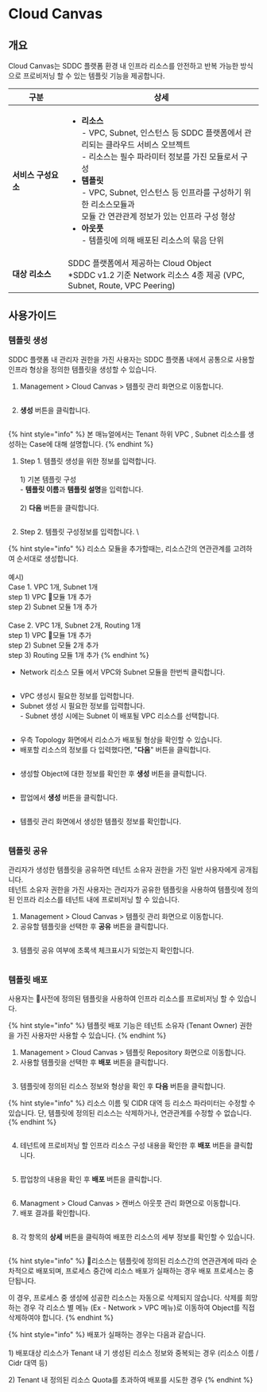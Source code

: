 # Cloud Canvas

## 개요

Cloud Canvas는 SDDC 플랫폼 환경 내 인프라 리소스를 안전하고 반복 가능한 방식으로 프로비저닝 할 수 있는 템플릿 기능을 제공합니다.

<table><thead><tr><th width="162">구분</th><th width="612">상세</th></tr></thead><tbody><tr><td><h4 id="id-sddcblueprint-2">서비스 구성요소</h4></td><td><ul><li><strong>리소스</strong><br> - VPC, Subnet, 인스턴스 등 SDDC 플랫폼에서 관리되는 클라우드 서비스 오브젝트<br> - 리소스는 필수 파라미터 정보를 가진 모듈로서 구성</li><li><strong>템플릿</strong> <br> - VPC, Subnet, 인스턴스 등 인프라를 구성하기 위한 리소스모듈과 <br>모듈 간 연관관계 정보가 있는 인프라 구성 형상</li><li><strong>아웃풋</strong><br> - 템플릿에 의해 배포된 리소스의 묶음 단위</li></ul></td></tr><tr><td><strong>대상 리소스</strong></td><td>SDDC 플랫폼에서 제공하는 Cloud Object<br> *SDDC v1.2 기준 Network 리소스 4종 제공 (VPC, Subnet, Route, VPC Peering)</td></tr></tbody></table>







&#x20;&#x20;

## 사용가이드

### 템플릿 생성

SDDC 플랫폼 내 관리자 권한을 가진 사용자는 SDDC 플랫폼 내에서 공통으로 사용할 인프라 형상을 정의한 템플릿을 생성할 수 있습니다.&#x20;

1. Management > Cloud Canvas > 템플릿 관리 화면으로 이동합니다.

<figure><img src="../.gitbook/assets/image (670).png" alt=""><figcaption></figcaption></figure>



2. **생성** 버튼을 클릭합니다.

<figure><img src="../.gitbook/assets/image (671).png" alt=""><figcaption></figcaption></figure>

{% hint style="info" %}
본 매뉴얼에서는 Tenant 하위 VPC , Subnet 리소스를 생성하는 Case에 대해 설명합니다.
{% endhint %}



1. Step 1. 템플릿 생성을 위한 정보를 입력합니다. \
   \
   1\) 기본 템플릿 구성\
   &#x20;  \- **템플릿 이름**과 **템플릿 설명**을 입력합니다.\
   \
   2\) **다음** 버튼을 클릭합니다.

<figure><img src="../.gitbook/assets/image (672).png" alt=""><figcaption></figcaption></figure>

2. Step 2. 템플릿 구성정보를 입력합니다. \


{% hint style="info" %}
리소스 모듈을 추가할때는, 리소스간의 연관관계를 고려하여 순서대로 생성합니다.\
\
예시) \
Case 1. VPC 1개, Subnet 1개\
&#x20;    step 1) VPC 모듈 1개 추가\
&#x20;    step 2) Subnet 모듈 1개 추가\
\
Case 2. VPC 1개, Subnet 2개, Routing 1개\
&#x20;    step 1) VPC 모듈 1개 추가\
&#x20;    step 2) Subnet 모듈 2개 추가 \
&#x20;    step 3) Routing 모듈 1개 추가
{% endhint %}

* Network 리소스 모듈 에서 VPC와 Subnet 모듈을 한번씩 클릭합니다.

<figure><img src="../.gitbook/assets/image (674).png" alt=""><figcaption></figcaption></figure>

* VPC 생성시 필요한 정보를 입력합니다.&#x20;
* Subnet 생성 시 필요한 정보를 입력합니다.\
  &#x20;\- Subnet 생성 시에는 Subnet 이 배포될 VPC 리소스를 선택합니다.

<figure><img src="../.gitbook/assets/image (675).png" alt=""><figcaption></figcaption></figure>

* 우측 Topology 화면에서 리소스가 배포될 형상을 확인할 수 있습니다.
* 배포할 리소스의 정보를 다 입력했다면, "**다음**" 버튼을 클릭합니다.

<figure><img src="../.gitbook/assets/image (676).png" alt=""><figcaption></figcaption></figure>

* 생성할 Object에 대한 정보를 확인한 후 **생성** 버튼을 클릭합니다.

<figure><img src="../.gitbook/assets/image (677).png" alt=""><figcaption></figcaption></figure>

* 팝업에서 **생성** 버튼을 클릭합니다.

<figure><img src="../.gitbook/assets/image (678).png" alt=""><figcaption></figcaption></figure>



* 템플릿 관리 화면에서 생성한 템플릿 정보를 확인합니다.

<figure><img src="../.gitbook/assets/image (679).png" alt=""><figcaption></figcaption></figure>













### 템플릿 공유

관리자가 생성한 템플릿을 공유하면 테넌트 소유자 권한을 가진 일반 사용자에게 공개됩니다. \
테넌트 소유자 권한을 가진 사용자는 관리자가 공유한 템플릿을 사용하여 템플릿에 정의된 인프라 리소스를 테넌트 내에 프로비저닝 할 수 있습니다.



1. Management > Cloud Canvas > 템플릿 관리 화면으로 이동합니다.
2. 공유할 템플릿을 선택한 후 **공유** 버튼을 클릭합니다.

<figure><img src="../.gitbook/assets/image (680).png" alt=""><figcaption></figcaption></figure>

3. 템플릿 공유 여부에 초록색 체크표시가 되었는지 확인합니다.

<figure><img src="../.gitbook/assets/image.png" alt=""><figcaption></figcaption></figure>





### 템플릿 배포

사용자는 사전에 정의된 템플릿을 사용하여 인프라 리소스를 프로비저닝 할 수 있습니다.

{% hint style="info" %}
템플릿 배포 기능은 테넌트 소유자 (Tenant Owner) 권한을 가진 사용자만 사용할 수 있습니다.
{% endhint %}



1. Management > Cloud Canvas > 템플릿 Repository 화면으로 이동합니다.
2. 사용할 템플릿을 선택한 후 **배포** 버튼을 클릭합니다.

<figure><img src="../.gitbook/assets/image (681).png" alt=""><figcaption></figcaption></figure>



3. 템플릿에 정의된 리소스 정보와 형상을 확인 후 **다음** 버튼을 클릭합니다.

{% hint style="info" %}
리소스 이름 및 CIDR 대역 등 리소스 파라미터는 수정할 수 있습니다. 단, 템플릿에 정의된 리소스는 삭제하거나, 연관관계를 수정할 수 없습니다.
{% endhint %}

<figure><img src="../.gitbook/assets/image (682).png" alt=""><figcaption></figcaption></figure>



4. 테넌트에 프로비저닝 할 인프라 리소스 구성 내용을 확인한 후 **배포** 버튼을 클릭합니다.

<figure><img src="../.gitbook/assets/image (684).png" alt=""><figcaption></figcaption></figure>

5. 팝업창의 내용을 확인 후 **배포** 버튼을 클릭합니다.

<figure><img src="../.gitbook/assets/image (686).png" alt=""><figcaption></figcaption></figure>





6. Managment > Cloud Canvas > 캔버스 아웃풋 관리 화면으로 이동합니다.
7. 배포 결과를 확인합니다.

<figure><img src="../.gitbook/assets/image (687).png" alt=""><figcaption></figcaption></figure>

8. 각 항목의 **상세** 버튼을 클릭하여 배포한 리소스의 세부 정보를 확인할 수 있습니다.

<figure><img src="../.gitbook/assets/image (688).png" alt=""><figcaption></figcaption></figure>



{% hint style="info" %}
리소스는 템플릿에 정의된 리소스간의 연관관계에 따라 순차적으로 배포되며, 프로세스 중간에 리소스 배포가 실패하는 경우 배포 프로세스는 중단됩니다.&#x20;

이 경우, 프로세스 중 생성에 성공한 리소스는 자동으로 삭제되지 않습니다. 삭제를 희망하는 경우 각 리소스 별 메뉴  (Ex - Network > VPC 메뉴)로 이동하여 Object를 직접 삭제하여야 합니다.
{% endhint %}

{% hint style="info" %}
배포가 실패하는 경우는 다음과 같습니다.\
\
1\)  배포대상 리소스가 Tenant 내 기 생성된 리소스 정보와 중복되는 경우 (리소스 이름 / Cidr 대역 등)

2\) Tenant 내 정의된 리소스 Quota를 초과하여 배포를 시도한 경우
{% endhint %}




